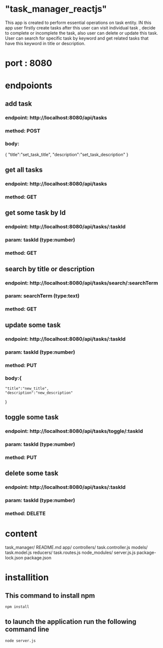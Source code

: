# "task_manager_reactjs" 
This app is created to perform essential operations on task entity. IN this app user firstly create tasks after this user can visit individual task , decide to complete or incomplete the task, also user can delete or update this task. User can search for specific task by keyword and get related tasks that have this keyword in title or description.

# port : 8080

# endpoionts

## add task
### endpoint: http://localhost:8080/api/tasks
### method: POST
### body:
{
    "title":"set_task_title",
    "description":"set_task_description"
}

## get all tasks
### endpoint: http://localhost:8080/api/tasks
### method: GET

## get some task by Id
### endpoint: http://localhost:8080/api/tasks/:taskId
### param: taskId (type:number)
### method: GET

## search by title or description
### endpoint: http://localhost:8080/api/tasks/search/:searchTerm
### param: searchTerm (type:text)
### method: GET

## update some task
### endpoint: http://localhost:8080/api/tasks/:taskId
### param: taskId (type:number)
### method: PUT
### body:{
    "title":"new_title",
    "description":"new_description"
}

## toggle some task
### endpoint: http://localhost:8080/api/tasks/toggle/:taskId
### param: taskId (type:number)
### method: PUT

## delete some task
### endpoint: http://localhost:8080/api/tasks/:taskId
### param: taskId (type:number)
### method: DELETE



# content
task_manager/
    README.md
    app/
        controllers/
            task.controller.js
        models/
            task.model.js
        reducers/
            task.routes.js
    node_modules/
    server.js.js
    package-lock.json
    package.json

# installition 
## This command to install npm
    npm install
## to launch the application run the following command line
    node server.js 